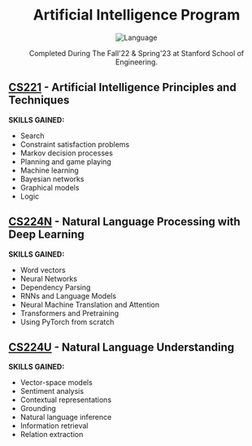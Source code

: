 <div align="center">

# Artificial Intelligence Program
![Language](https://img.shields.io/badge/Python-FFD43B?style=for-the-badge&logo=python&logoColor=blue)

Completed During The Fall'22 & Spring'23 at Stanford School of Engineering.

</div>

## [CS221](https://github.com/nataliakzm/School42_Piscine/tree/main/C00) - Artificial Intelligence Principles and Techniques

**SKILLS GAINED:**

- Search
- Constraint satisfaction problems
- Markov decision processes
- Planning and game playing
- Machine learning
- Bayesian networks
- Graphical models
- Logic

</div>

## [CS224N](https://github.com/nataliakzm/School42_Piscine/tree/main/C00) - Natural Language Processing with Deep Learning

**SKILLS GAINED:**

- Word vectors
- Neural Networks
- Dependency Parsing
- RNNs and Language Models
- Neural Machine Translation and Attention
- Transformers and Pretraining
- Using PyTorch from scratch

</div>

## [CS224U](https://github.com/nataliakzm/School42_Piscine/tree/main/C00) - Natural Language Understanding

**SKILLS GAINED:**

- Vector-space models
- Sentiment analysis
- Contextual representations
- Grounding
- Natural language inference
- Information retrieval
- Relation extraction

</div>
